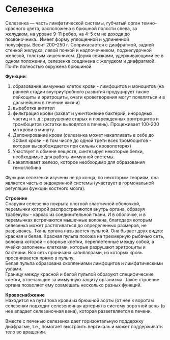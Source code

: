 # Селезенка

Селезенка — часть лимфатической системы, губчатый орган темно-красного
цвета, расположена в брюшной полости слева, за желудком, на уровне 9-11
ребер, на 4–5 см не доходя до позвоночника.. Имеет форму уплощенной и
удлиненной полусферы. Весит 200–250 г. Соприкасается с диафрагмой,
задней стенкой желудка, левой почкой и надпочечником, поджелудочной
железой, толстым кишечником. Двумя связками, удерживающими ее в одном
положении, селезенка соединена с желудком и диафрагмой.  Почти полностью
окружена брюшиной. 

**Функции**:

1.   образование иммунных клеток крови - лимфоцитов и моноцитов (на
    ранней стадии внутриутробного развития продуцирует также лейкоциты и
    эритроциты, очаги кроветворения могут появляться и в дальнейшем в
    течение жизни)
2.   выработка антител
3.   фильтрация крови (захват и уничтожение бактерий, инородных частиц и
    т. д.; разрушение старых и поврежденных эритроцитов и тромбоцитов
    (остатки выводятся в печень). Процеживает 100-200 мл крови в минуту.
4.   Депонирование крови (селезенка может накапливать в себе до 300мл
    крови - в том числе до одной трети всех тромбоцитов - которая
    высвобождается при сильных кровопотерях)
5.   Участвует в обмене веществ, синтезируя некоторые белки, необходимые
    для работы иммунной системы.
6.   накапливает железо, которое необходимо для образования гемоглобина

Функции селезенки изучены не до конца, по некоторым теориям, она
является частью эндокринной системы (участвует в гормональной регуляции
функции костного мозга).

**Строение**  
Снаружи селезенка покрыта плотной эластичной оболочкой, перемычки
которой распространяются внутрь органа, образуя трабекулы - каркас из
соединительной ткани. И в оболочке, и в перемычках встречаются мышечные
волокна, благодаря которым селезенка может растягиваться до определенных
размеров, не разрываясь. Ткань органа называется пульпой. Она бывает
двух видов: красная и белая. Красная пульпа похожа на трехмерную рыбачью
сеть, волокна которой – опорные клетки, переплетенные между собой, а
ячейки заполнены клетками, которые разрушают эритроциты и бактерии. Вся
сеть пронизана капиллярами, из которых кровь просачивается прямо в
пульпу.  
Белая пульпа образована скоплениями лимфоцитов и лимфатическими узлами.  
Границу между красной и белой пульпой образуют специфические клетки,
отвечающие за иммунную защиту организма. Такое строение органа позволяет
ему совмещать несколько разных функций.

**Кровоснабжение**  
Находится на пути тока крови из брюшной аорты (от нее к воротам
селезенки подходит селезеночная артерия) в систему воротной вены (в нее
впадает селезеночная вена), которая разветвляется в печени.

Вместе с печенью селезенка дает горизонтальную поддержку диафрагме,
т.е., помогает выстроить вертикаль и может поддерживать тело во
вращении.
